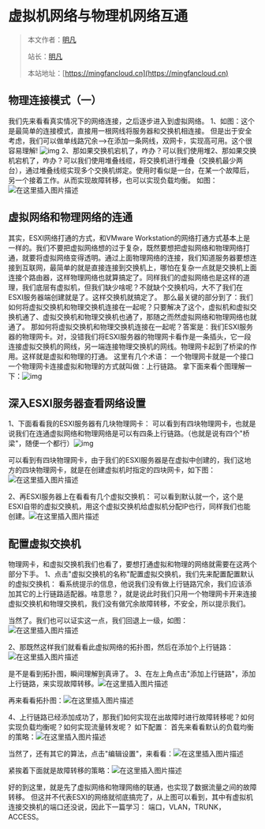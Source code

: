 # 虚拟机网络与物理机网络互通

> 本文作者：[明凡]()
>
> 站长：[明凡]()
>
> 本站地址：[https://mingfancloud.cn](https://mingfancloud.cn)


## 物理连接模式（一）

我们先来看看真实情况下的网络连接，之后逐步进入到虚拟网络。
1、如图：这个是最简单的连接模式，直接用一根网线将服务器和交换机相连接。
但是出于安全考虑，我们可以做单线路冗余—>在添加一条网线，双网卡，实现高可用。这个很容易理解! ![img](https://mingfanweb-img.obs.cn-north-4.myhuaweicloud.com/University-studies/xu-ni-hua/Linux-learning/1-xu-ni-ji/1-1.png)
2、那如果交换机宕机了，咋办？可以我们使用堆2、那如果交换机宕机了，咋办？可以我们使用堆叠线缆，将交换机进行堆叠（交换机最少两台），通过堆叠线缆实现多个交换机绑定。使用时看似是一台，在某一个故障后，另一个接着工作。从而实现故障转移，也可以实现负载均衡。
如图：![在这里插入图片描述](https://mingfanweb-img.obs.cn-north-4.myhuaweicloud.com/University-studies/xu-ni-hua/Linux-learning/1-xu-ni-ji/1-2.png)

## 虚拟网络和物理网络的连通

其实，ESXI网络打通的方式，和VMware Workstation的网络打通方式基本上是一样的。我们不要把虚拟网络想的过于复杂，既然要想把虚拟网络和物理网络打通，就要将虚拟网络变得透明。通过上面物理网络的连接，我们知道服务器要想连接到互联网，最简单的就是直接连接到交换机上，哪怕在复杂一点就是交换机上面连接个路由器，这样物理网络也就算搞定了。同样我们的虚拟网络也是这样的道理，我们底层有虚拟机，但我们缺少啥呢？不就缺个交换机吗，大不了我们在ESXI服务器端创建就是了。这样交换机就搞定了。
那么最关键的部分到了：我们如何将虚拟交换机和物理交换机连接在一起呢？只要解决了这个，虚拟机和虚拟交换机通了、虚拟交换机和物理交换机也通了，那随之而然虚拟网络和物理网络也就通了。
那如何将虚拟交换机和物理交换机连接在一起呢？答案是：我们ESXI服务器的物理网卡。对，没错我们将ESXI服务器的物理网卡看作是一条插头，它一段连接虚拟交换机的网线，另一端连接物理交换机的网线。物理网卡起到了桥梁的作用。这样就是虚拟和物理的打通。
这里有几个术语：
一个物理网卡就是一个接口
一个物理网卡连接虚拟和物理的方式就叫做：上行链路。
拿下面来看个图理解一下：![img](https://mingfanweb-img.obs.cn-north-4.myhuaweicloud.com/University-studies/xu-ni-hua/Linux-learning/1-xu-ni-ji/1-3.png)

## 深入ESXI服务器查看网络设置

1、下面看看我的ESXI服务器有几块物理网卡：
可以看到有四块物理网卡，也就是说我们在连通虚拟网络和物理网络是可以有四条上行链路。（也就是说有四个"桥梁"，随便一个都行）![img](https://mingfanweb-img.obs.cn-north-4.myhuaweicloud.com/University-studies/xu-ni-hua/Linux-learning/1-xu-ni-ji/1-4.png)

可以看到有四块物理网卡，由于我们的ESXI服务器是在虚拟中创建的，我们这地方的四块物理网卡，就是在创建虚拟机时指定的四块网卡，如下图：![在这里插入图片描述](https://mingfanweb-img.obs.cn-north-4.myhuaweicloud.com/University-studies/xu-ni-hua/Linux-learning/1-xu-ni-ji/1-5.png)

2、再ESXI服务器上在看看有几个虚拟交换机：
可以看到默认就一个，这个是ESXI自带的虚拟交换机，用这个虚拟交换机给虚拟机分配IP也行，同样我们也能创建。![在这里插入图片描述](https://mingfanweb-img.obs.cn-north-4.myhuaweicloud.com/University-studies/xu-ni-hua/Linux-learning/1-xu-ni-ji/1-6.png)

## 配置虚拟交换机

物理网卡，和虚拟交换机我们也看了，要想打通虚拟和物理的网络就需要在这两个部分下手。
1、点击"虚拟交换机的名称"配置虚拟交换机，我们先来配置配置默认的虚拟交换机：
看系统提示的信息，他说我们没有做上行链路冗余，我们应该添加其它的上行链路适配器。啥意思？，就是说此时我们只用一个物理网卡开来连接虚拟交换机和物理交换机，我们没有做冗余故障转移，不安全，所以提示我们。

当然了。我们也可以证实这一点，我们回退上一级，如图：![在这里插入图片描述](https://mingfanweb-img.obs.cn-north-4.myhuaweicloud.com/University-studies/xu-ni-hua/Linux-learning/1-xu-ni-ji/1-7.png)

2、那既然这样我们就看看此虚拟网络的拓扑图，然后在添加个上行链路：![在这里插入图片描述](https://mingfanweb-img.obs.cn-north-4.myhuaweicloud.com/University-studies/xu-ni-hua/Linux-learning/1-xu-ni-ji/1-8.png)

是不是看到拓扑图，瞬间理解到真谛了。
3、在左上角点击"添加上行链路"，添加上行链路，来实现故障转移。![在这里插入图片描述](https://mingfanweb-img.obs.cn-north-4.myhuaweicloud.com/University-studies/xu-ni-hua/Linux-learning/1-xu-ni-ji/1-9.png)

再来看看拓扑图：![在这里插入图片描述](https://mingfanweb-img.obs.cn-north-4.myhuaweicloud.com/University-studies/xu-ni-hua/Linux-learning/1-xu-ni-ji/1-10.png)

4、上行链路已经添加成功了，那我们如何实现在出故障时进行故障转移呢？如何实现负载均衡呢？如何实现流量转发呢？
如下配置：
首先来看看默认的负载均衡的策略：![在这里插入图片描述](https://mingfanweb-img.obs.cn-north-4.myhuaweicloud.com/University-studies/xu-ni-hua/Linux-learning/1-xu-ni-ji/1-11.png)

当然了，还有其它的算法，点击"编辑设置"，来看看：![在这里插入图片描述](https://mingfanweb-img.obs.cn-north-4.myhuaweicloud.com/University-studies/xu-ni-hua/Linux-learning/1-xu-ni-ji/1-12.png)

紧挨着下面就是故障转移的策略：![在这里插入图片描述](https://mingfanweb-img.obs.cn-north-4.myhuaweicloud.com/University-studies/xu-ni-hua/Linux-learning/1-xu-ni-ji/1-13.png)


好的到这里，就是先了虚拟网络和物理网络的联通，也实现了数据流量之间的故障转移。
但这并不代表ESXI的网络就彻底搞完了，从上图可以看到，其中有虚拟机连接交换机的端口还没说，因此下一篇学习：
端口，VLAN，TRUNK，ACCESS。

